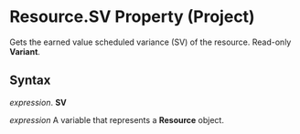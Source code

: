 
# Resource.SV Property (Project)

Gets the earned value scheduled variance (SV) of the resource. Read-only  **Variant**.


## Syntax

 _expression_. **SV**

 _expression_ A variable that represents a **Resource** object.


